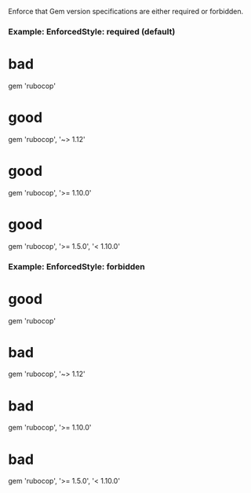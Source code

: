 Enforce that Gem version specifications are either required
or forbidden.

### Example: EnforcedStyle: required (default)
 # bad
 gem 'rubocop'

 # good
 gem 'rubocop', '~> 1.12'

 # good
 gem 'rubocop', '>= 1.10.0'

 # good
 gem 'rubocop', '>= 1.5.0', '< 1.10.0'

### Example: EnforcedStyle: forbidden
 # good
 gem 'rubocop'

 # bad
 gem 'rubocop', '~> 1.12'

 # bad
 gem 'rubocop', '>= 1.10.0'

 # bad
 gem 'rubocop', '>= 1.5.0', '< 1.10.0'
